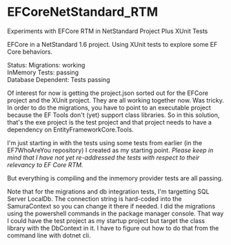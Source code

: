 # EFCoreNetStandard_RTM
Experiments with EFCore RTM in NetStandard Project Plus XUnit Tests

EFCore in a NetStandard 1.6 project.
Using XUnit tests to explore some EF Core behaviors.

Status:
Migrations: working  
InMemory Tests: passing  
Database Dependent: Tests passing  

Of interest for now is getting the project.json sorted out for the EFCore project and the XUnit project. They are all working together now. Was tricky. In order to do the migrations, you have to point to an executable project because the EF Tools don't (yet) support class libraries. So in this solution, that's the exe project is the test project and that project needs to have a dependency on EntityFrameworkCore.Tools.

I'm just starting in with the tests using some tests from earlier (in the EF7WhoAreYou repository) I created as my starting point. *Please keep in mind that I have not yet re-addressed the tests with respect to their relevancy to EF Core RTM.*

But everything is compiling and the inmemory provider tests are all passing.

Note that for the migrations and db integration tests, I'm targetting SQL Server LocalDb. The connection string is hard-coded into the SamuraContext so you can change it there if needed. I did the migrations using the powershell commands in the package manager console. That way I could have the test project as my startup project but target the class library with the DbContext in it. I have to figure out how to do that from the command line with dotnet cli.


